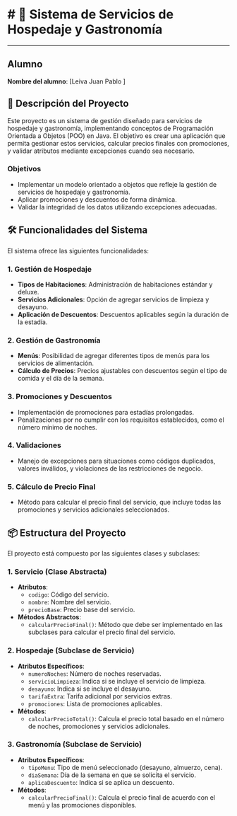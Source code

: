 # # 🏨 Sistema de Servicios de Hospedaje y Gastronomía

---

## Alumno
**Nombre del alumno**: [Leiva Juan Pablo
]

## 📄 Descripción del Proyecto

Este proyecto es un sistema de gestión diseñado para servicios de hospedaje y gastronomía, implementando conceptos de Programación Orientada a Objetos (POO) en Java. El objetivo es crear una aplicación que permita gestionar estos servicios, calcular precios finales con promociones, y validar atributos mediante excepciones cuando sea necesario.

### Objetivos
- Implementar un modelo orientado a objetos que refleje la gestión de servicios de hospedaje y gastronomía.
- Aplicar promociones y descuentos de forma dinámica.
- Validar la integridad de los datos utilizando excepciones adecuadas.

## 🛠️ Funcionalidades del Sistema

El sistema ofrece las siguientes funcionalidades:

### 1. Gestión de Hospedaje
- **Tipos de Habitaciones**: Administración de habitaciones estándar y deluxe.
- **Servicios Adicionales**: Opción de agregar servicios de limpieza y desayuno.
- **Aplicación de Descuentos**: Descuentos aplicables según la duración de la estadía.

### 2. Gestión de Gastronomía
- **Menús**: Posibilidad de agregar diferentes tipos de menús para los servicios de alimentación.
- **Cálculo de Precios**: Precios ajustables con descuentos según el tipo de comida y el día de la semana.

### 3. Promociones y Descuentos
- Implementación de promociones para estadías prolongadas.
- Penalizaciones por no cumplir con los requisitos establecidos, como el número mínimo de noches.

### 4. Validaciones
- Manejo de excepciones para situaciones como códigos duplicados, valores inválidos, y violaciones de las restricciones de negocio.

### 5. Cálculo de Precio Final
- Método para calcular el precio final del servicio, que incluye todas las promociones y servicios adicionales seleccionados.

## 📦 Estructura del Proyecto

El proyecto está compuesto por las siguientes clases y subclases:

### 1. **Servicio** (Clase Abstracta)
- **Atributos**:
   - `codigo`: Código del servicio.
   - `nombre`: Nombre del servicio.
   - `precioBase`: Precio base del servicio.
- **Métodos Abstractos**:
   - `calcularPrecioFinal()`: Método que debe ser implementado en las subclases para calcular el precio final del servicio.

### 2. **Hospedaje** (Subclase de Servicio)
- **Atributos Específicos**:
   - `numeroNoches`: Número de noches reservadas.
   - `servicioLimpieza`: Indica si se incluye el servicio de limpieza.
   - `desayuno`: Indica si se incluye el desayuno.
   - `tarifaExtra`: Tarifa adicional por servicios extras.
   - `promociones`: Lista de promociones aplicables.
- **Métodos**:
   - `calcularPrecioTotal()`: Calcula el precio total basado en el número de noches, promociones y servicios adicionales.

### 3. **Gastronomía** (Subclase de Servicio)
- **Atributos Específicos**:
   - `tipoMenu`: Tipo de menú seleccionado (desayuno, almuerzo, cena).
   - `diaSemana`: Día de la semana en que se solicita el servicio.
   - `aplicaDescuento`: Indica si se aplica un descuento.
- **Métodos**:
   - `calcularPrecioFinal()`: Calcula el precio final de acuerdo con el menú y las promociones disponibles.
